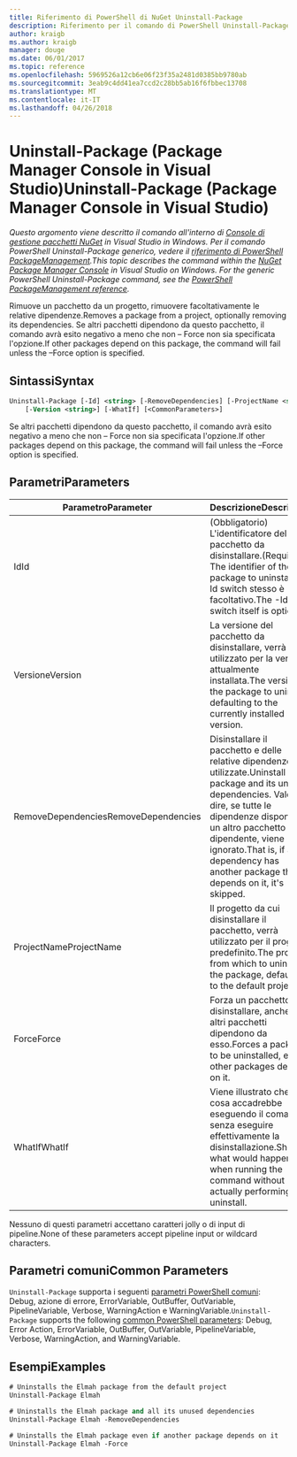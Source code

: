 ```yaml
---
title: Riferimento di PowerShell di NuGet Uninstall-Package
description: Riferimento per il comando di PowerShell Uninstall-Package nella Console di gestione pacchetti NuGet in Visual Studio.
author: kraigb
ms.author: kraigb
manager: douge
ms.date: 06/01/2017
ms.topic: reference
ms.openlocfilehash: 5969526a12cb6e06f23f35a2481d0385bb9780ab
ms.sourcegitcommit: 3eab9c4dd41ea7ccd2c28bb5ab16f6fbbec13708
ms.translationtype: MT
ms.contentlocale: it-IT
ms.lasthandoff: 04/26/2018
---
```

# <a name="uninstall-package-package-manager-console-in-visual-studio"></a><span data-ttu-id="6ff10-103">Uninstall-Package (Package Manager Console in Visual Studio)</span><span class="sxs-lookup"><span data-stu-id="6ff10-103">Uninstall-Package (Package Manager Console in Visual Studio)</span></span>

<span data-ttu-id="6ff10-104">*Questo argomento viene descritto il comando all'interno di [Console di gestione pacchetti NuGet](package-manager-console.md) in Visual Studio in Windows. Per il comando PowerShell Uninstall-Package generico, vedere il [riferimento di PowerShell PackageManagement](/powershell/module/packagemanagement/?view=powershell-6).*</span><span class="sxs-lookup"><span data-stu-id="6ff10-104">*This topic describes the command within the [NuGet Package Manager Console](package-manager-console.md) in Visual Studio on Windows. For the generic PowerShell Uninstall-Package command, see the [PowerShell PackageManagement reference](/powershell/module/packagemanagement/?view=powershell-6).*</span></span>

<span data-ttu-id="6ff10-105">Rimuove un pacchetto da un progetto, rimuovere facoltativamente le relative dipendenze.</span><span class="sxs-lookup"><span data-stu-id="6ff10-105">Removes a package from a project, optionally removing its dependencies.</span></span> <span data-ttu-id="6ff10-106">Se altri pacchetti dipendono da questo pacchetto, il comando avrà esito negativo a meno che non – Force non sia specificata l'opzione.</span><span class="sxs-lookup"><span data-stu-id="6ff10-106">If other packages depend on this package, the command will fail unless the –Force option is specified.</span></span>

## <a name="syntax"></a><span data-ttu-id="6ff10-107">Sintassi</span><span class="sxs-lookup"><span data-stu-id="6ff10-107">Syntax</span></span>

```ps
Uninstall-Package [-Id] <string> [-RemoveDependencies] [-ProjectName <string>] [-Force]
    [-Version <string>] [-WhatIf] [<CommonParameters>]
```

<span data-ttu-id="6ff10-108">Se altri pacchetti dipendono da questo pacchetto, il comando avrà esito negativo a meno che non – Force non sia specificata l'opzione.</span><span class="sxs-lookup"><span data-stu-id="6ff10-108">If other packages depend on this package, the command will fail unless the –Force option is specified.</span></span>

## <a name="parameters"></a><span data-ttu-id="6ff10-109">Parametri</span><span class="sxs-lookup"><span data-stu-id="6ff10-109">Parameters</span></span>

| <span data-ttu-id="6ff10-110">Parametro</span><span class="sxs-lookup"><span data-stu-id="6ff10-110">Parameter</span></span> | <span data-ttu-id="6ff10-111">Descrizione</span><span class="sxs-lookup"><span data-stu-id="6ff10-111">Description</span></span> |
| --- | --- |
| <span data-ttu-id="6ff10-112">Id</span><span class="sxs-lookup"><span data-stu-id="6ff10-112">Id</span></span> | <span data-ttu-id="6ff10-113">(Obbligatorio) L'identificatore del pacchetto da disinstallare.</span><span class="sxs-lookup"><span data-stu-id="6ff10-113">(Required) The identifier of the package to uninstall.</span></span> <span data-ttu-id="6ff10-114">-Id switch stesso è facoltativo.</span><span class="sxs-lookup"><span data-stu-id="6ff10-114">The -Id switch itself is optional.</span></span> |
| <span data-ttu-id="6ff10-115">Versione</span><span class="sxs-lookup"><span data-stu-id="6ff10-115">Version</span></span> | <span data-ttu-id="6ff10-116">La versione del pacchetto da disinstallare, verrà utilizzato per la versione attualmente installata.</span><span class="sxs-lookup"><span data-stu-id="6ff10-116">The version of the package to uninstall, defaulting to the currently installed version.</span></span> |
| <span data-ttu-id="6ff10-117">RemoveDependencies</span><span class="sxs-lookup"><span data-stu-id="6ff10-117">RemoveDependencies</span></span> | <span data-ttu-id="6ff10-118">Disinstallare il pacchetto e delle relative dipendenze non utilizzate.</span><span class="sxs-lookup"><span data-stu-id="6ff10-118">Uninstall the package and its unused dependencies.</span></span> <span data-ttu-id="6ff10-119">Vale a dire, se tutte le dipendenze dispone di un altro pacchetto dipendente, viene ignorato.</span><span class="sxs-lookup"><span data-stu-id="6ff10-119">That is, if any dependency has another package that depends on it, it's skipped.</span></span> |
| <span data-ttu-id="6ff10-120">ProjectName</span><span class="sxs-lookup"><span data-stu-id="6ff10-120">ProjectName</span></span> | <span data-ttu-id="6ff10-121">Il progetto da cui disinstallare il pacchetto, verrà utilizzato per il progetto predefinito.</span><span class="sxs-lookup"><span data-stu-id="6ff10-121">The project from which to uninstall the package, defaulting to the default project.</span></span> |
| <span data-ttu-id="6ff10-122">Force</span><span class="sxs-lookup"><span data-stu-id="6ff10-122">Force</span></span> | <span data-ttu-id="6ff10-123">Forza un pacchetto da disinstallare, anche se altri pacchetti dipendono da esso.</span><span class="sxs-lookup"><span data-stu-id="6ff10-123">Forces a package to be uninstalled, even if other packages depend on it.</span></span> |
| <span data-ttu-id="6ff10-124">WhatIf</span><span class="sxs-lookup"><span data-stu-id="6ff10-124">WhatIf</span></span> | <span data-ttu-id="6ff10-125">Viene illustrato che cosa accadrebbe eseguendo il comando senza eseguire effettivamente la disinstallazione.</span><span class="sxs-lookup"><span data-stu-id="6ff10-125">Shows what would happen when running the command without actually performing the uninstall.</span></span> |

<span data-ttu-id="6ff10-126">Nessuno di questi parametri accettano caratteri jolly o di input di pipeline.</span><span class="sxs-lookup"><span data-stu-id="6ff10-126">None of these parameters accept pipeline input or wildcard characters.</span></span>

## <a name="common-parameters"></a><span data-ttu-id="6ff10-127">Parametri comuni</span><span class="sxs-lookup"><span data-stu-id="6ff10-127">Common Parameters</span></span>

<span data-ttu-id="6ff10-128">`Uninstall-Package` supporta i seguenti [parametri PowerShell comuni](http://go.microsoft.com/fwlink/?LinkID=113216): Debug, azione di errore, ErrorVariable, OutBuffer, OutVariable, PipelineVariable, Verbose, WarningAction e WarningVariable.</span><span class="sxs-lookup"><span data-stu-id="6ff10-128">`Uninstall-Package` supports the following [common PowerShell parameters](http://go.microsoft.com/fwlink/?LinkID=113216): Debug, Error Action, ErrorVariable, OutBuffer, OutVariable, PipelineVariable, Verbose, WarningAction, and WarningVariable.</span></span>

## <a name="examples"></a><span data-ttu-id="6ff10-129">Esempi</span><span class="sxs-lookup"><span data-stu-id="6ff10-129">Examples</span></span>

```ps
# Uninstalls the Elmah package from the default project
Uninstall-Package Elmah

# Uninstalls the Elmah package and all its unused dependencies
Uninstall-Package Elmah -RemoveDependencies 

# Uninstalls the Elmah package even if another package depends on it
Uninstall-Package Elmah -Force
```
